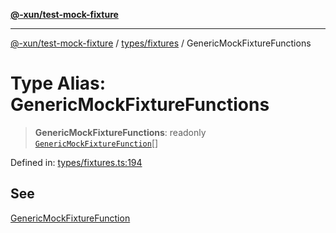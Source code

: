 [**@-xun/test-mock-fixture**](../../../README.md)

***

[@-xun/test-mock-fixture](../../../README.md) / [types/fixtures](../README.md) / GenericMockFixtureFunctions

# Type Alias: GenericMockFixtureFunctions

> **GenericMockFixtureFunctions**: readonly [`GenericMockFixtureFunction`](GenericMockFixtureFunction.md)[]

Defined in: [types/fixtures.ts:194](https://github.com/Xunnamius/test-utils/blob/a9b840fe53d5a76c20197dcb52c5564e63e661b4/packages/test-mock-fixture/src/types/fixtures.ts#L194)

## See

[GenericMockFixtureFunction](GenericMockFixtureFunction.md)
